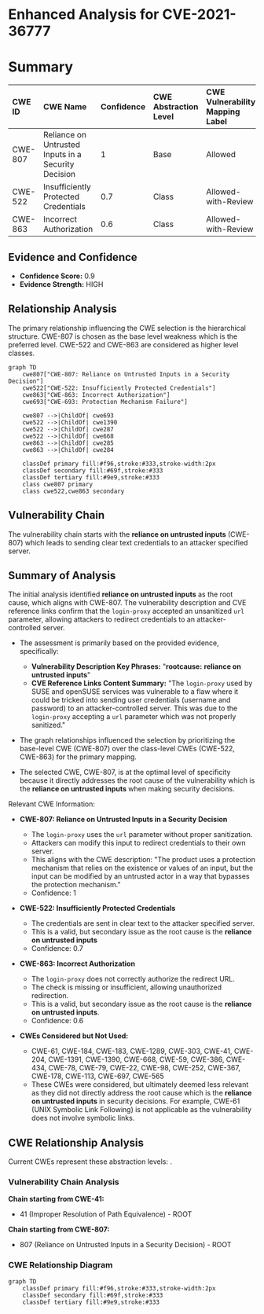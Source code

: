 # Enhanced Analysis for CVE-2021-36777

# Summary
| CWE ID  | CWE Name                                                      | Confidence | CWE Abstraction Level | CWE Vulnerability Mapping Label | CWE-Vulnerability Mapping Notes |
| :-------- | :------------------------------------------------------------ | :--------- | :---------------------- | :------------------------------ | :---------------------------- |
| CWE-807 | Reliance on Untrusted Inputs in a Security Decision          | 1          | Base                    | Allowed                         | Primary CWE                   |
| CWE-522 | Insufficiently Protected Credentials                          | 0.7        | Class                   | Allowed-with-Review           | Secondary candidate         |
| CWE-863 | Incorrect Authorization                                       | 0.6        | Class                   | Allowed-with-Review           | Secondary candidate         |

## Evidence and Confidence

*   **Confidence Score:** 0.9
*   **Evidence Strength:** HIGH

## Relationship Analysis
The primary relationship influencing the CWE selection is the hierarchical structure. CWE-807 is chosen as the base level weakness which is the preferred level. CWE-522 and CWE-863 are considered as higher level classes.

```mermaid
graph TD
    cwe807["CWE-807: Reliance on Untrusted Inputs in a Security Decision"]
    cwe522["CWE-522: Insufficiently Protected Credentials"]
    cwe863["CWE-863: Incorrect Authorization"]
    cwe693["CWE-693: Protection Mechanism Failure"]

    cwe807 -->|ChildOf| cwe693
    cwe522 -->|ChildOf| cwe1390
    cwe522 -->|ChildOf| cwe287
    cwe522 -->|ChildOf| cwe668
    cwe863 -->|ChildOf| cwe285
    cwe863 -->|ChildOf| cwe284

    classDef primary fill:#f96,stroke:#333,stroke-width:2px
    classDef secondary fill:#69f,stroke:#333
    classDef tertiary fill:#9e9,stroke:#333
    class cwe807 primary
    class cwe522,cwe863 secondary
```

## Vulnerability Chain
The vulnerability chain starts with the **reliance on untrusted inputs** (CWE-807) which leads to sending clear text credentials to an attacker specified server.

## Summary of Analysis
The initial analysis identified **reliance on untrusted inputs** as the root cause, which aligns with CWE-807. The vulnerability description and CVE reference links confirm that the `login-proxy` accepted an unsanitized `url` parameter, allowing attackers to redirect credentials to an attacker-controlled server.

*   The assessment is primarily based on the provided evidence, specifically:
    *   **Vulnerability Description Key Phrases:** "**rootcause:** **reliance on untrusted inputs**"
    *   **CVE Reference Links Content Summary:** "The `login-proxy` used by SUSE and openSUSE services was vulnerable to a flaw where it could be tricked into sending user credentials (username and password) to an attacker-controlled server. This was due to the `login-proxy` accepting a `url` parameter which was not properly sanitized."

*   The graph relationships influenced the selection by prioritizing the base-level CWE (CWE-807) over the class-level CWEs (CWE-522, CWE-863) for the primary mapping.

*   The selected CWE, CWE-807, is at the optimal level of specificity because it directly addresses the root cause of the vulnerability which is the **reliance on untrusted inputs** when making security decisions.

Relevant CWE Information:

*   **CWE-807: Reliance on Untrusted Inputs in a Security Decision**
    *   The `login-proxy` uses the `url` parameter without proper sanitization.
    *   Attackers can modify this input to redirect credentials to their own server.
    *   This aligns with the CWE description: "The product uses a protection mechanism that relies on the existence or values of an input, but the input can be modified by an untrusted actor in a way that bypasses the protection mechanism."
    *   Confidence: 1

*   **CWE-522: Insufficiently Protected Credentials**
    *   The credentials are sent in clear text to the attacker specified server.
    *   This is a valid, but secondary issue as the root cause is the **reliance on untrusted inputs**
    *   Confidence: 0.7

*   **CWE-863: Incorrect Authorization**
    *   The `login-proxy` does not correctly authorize the redirect URL.
    *   The check is missing or insufficient, allowing unauthorized redirection.
    *   This is a valid, but secondary issue as the root cause is the **reliance on untrusted inputs**.
    *   Confidence: 0.6

*   **CWEs Considered but Not Used:**
    *   CWE-61, CWE-184, CWE-183, CWE-1289, CWE-303, CWE-41, CWE-204, CWE-1391, CWE-1390, CWE-668, CWE-59, CWE-386, CWE-434, CWE-78, CWE-79, CWE-22, CWE-98, CWE-252, CWE-367, CWE-178, CWE-113, CWE-697, CWE-565
    *   These CWEs were considered, but ultimately deemed less relevant as they did not directly address the root cause which is the **reliance on untrusted inputs** in security decisions. For example, CWE-61 (UNIX Symbolic Link Following) is not applicable as the vulnerability does not involve symbolic links.


## CWE Relationship Analysis

Current CWEs represent these abstraction levels: .


### Vulnerability Chain Analysis

**Chain starting from CWE-41:**
- 41 (Improper Resolution of Path Equivalence) - ROOT


**Chain starting from CWE-807:**
- 807 (Reliance on Untrusted Inputs in a Security Decision) - ROOT



### CWE Relationship Diagram

```mermaid
graph TD
    classDef primary fill:#f96,stroke:#333,stroke-width:2px
    classDef secondary fill:#69f,stroke:#333
    classDef tertiary fill:#9e9,stroke:#333
```